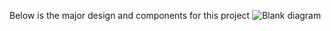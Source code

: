 Below is the major design and components for this project
![Blank diagram](https://github.com/user-attachments/assets/da026235-5de7-4c98-8678-28eae87e1576)
